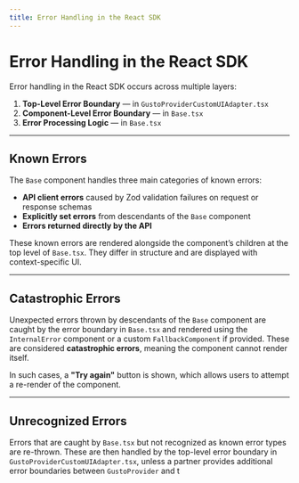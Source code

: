 ```yaml
---
title: Error Handling in the React SDK
---
```


# Error Handling in the React SDK

Error handling in the React SDK occurs across multiple layers:

1. **Top-Level Error Boundary** — in `GustoProviderCustomUIAdapter.tsx`
2. **Component-Level Error Boundary** — in `Base.tsx`
3. **Error Processing Logic** — in `Base.tsx`

---

## Known Errors

The `Base` component handles three main categories of known errors:

- **API client errors** caused by Zod validation failures on request or response schemas
- **Explicitly set errors** from descendants of the `Base` component
- **Errors returned directly by the API**

These known errors are rendered alongside the component’s children at the top level of `Base.tsx`. They differ in structure and are displayed with context-specific UI.

---

## Catastrophic Errors

Unexpected errors thrown by descendants of the `Base` component are caught by the error boundary in `Base.tsx` and rendered using the `InternalError` component or a custom `FallbackComponent` if provided. These are considered **catastrophic errors**, meaning the component cannot render itself.

In such cases, a **"Try again"** button is shown, which allows users to attempt a re-render of the component.

---

## Unrecognized Errors

Errors that are caught by `Base.tsx` but not recognized as known error types are re-thrown. These are then handled by the top-level error boundary in `GustoProviderCustomUIAdapter.tsx`, unless a partner provides additional error boundaries between `GustoProvider` and t
